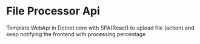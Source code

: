 # File Processor Api

Template WebApi in Dotnet core with SPA(React) to upload file (action) and keep notifying the frontend with processing percentage
